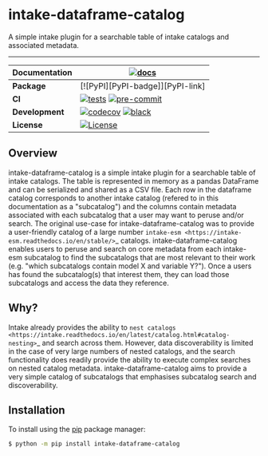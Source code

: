 # intake-dataframe-catalog

A simple intake plugin for a searchable table of intake catalogs and associated metadata.
__________

| Documentation | [![docs][docs-badge]][docs-link] |
| ---|  --- |
| **Package** | [![PyPI][PyPI-badge]][PyPI-link] |
| **CI** | [![tests][ci-tests-badge]][ci-tests-link] [![pre-commit][ci-precommit-badge]][ci-precommit-link] |
| **Development** | [![codecov][codecov-badge]][codecov-link] [![black][black-badge]][black-link] |
| **License** | [![License][license-badge]][license-link] |

Overview
--------

intake-dataframe-catalog is a simple intake plugin for a searchable table of intake catalogs.
The table is represented in memory as a pandas DataFrame and can be serialized and shared as
a CSV file. Each row in the dataframe catalog corresponds to another intake catalog (refered
to in this documentation as a "subcatalog") and the columns contain metadata associated with
each subcatalog that a user may want to peruse and/or search. The original use-case for
intake-dataframe-catalog was to provide a user-friendly catalog of a large number
`intake-esm <https://intake-esm.readthedocs.io/en/stable/>`_ catalogs. intake-dataframe-catalog
enables users to peruse and search on core metadata from each intake-esm subcatalog to find
the subcatalogs that are most relevant to their work (e.g. "which subcatalogs contain model
X and variable Y?"). Once a users has found the subcatalog(s) that interest them, they can
load those subcatalogs and access the data they reference.

Why?
----

Intake already provides the ability to
`nest catalogs <https://intake.readthedocs.io/en/latest/catalog.html#catalog-nesting>`_ and
search across them. However, data discoverability is limited in the case of very large numbers
of nested catalogs, and the search functionality does readily provide the ability to execute
complex searches on nested catalog metadata. intake-dataframe-catalog aims to provide a very
simple catalog of subcatalogs that emphasises subcatalog search and discoverability.

## Installation

To install using the [pip](https://pypi.org/project/pip/) package manager:

``` bash
$ python -m pip install intake-dataframe-catalog
```

[ci-tests-badge]: https://github.com/ACCESS-NRI/intake-dataframe-catalog/actions/workflows/tests.yml/badge.svg
[ci-tests-link]: https://github.com/ACCESS-NRI/intake-dataframe-catalog/actions/workflows/tests.yml
[ci-precommit-badge]: https://github.com/ACCESS-NRI/intake-dataframe-catalog/actions/workflows/pre-commit.yml/badge.svg
[ci-precommit-link]: https://github.com/ACCESS-NRI/intake-dataframe-catalog/actions/workflows/pre-commit.yml
[docs-badge]: https://readthedocs.org/projects/intake-dataframe-catalog/badge/?version=latest
[docs-link]: https://intake-dataframe-catalog.readthedocs.io/en/latest/?badge=latest
[codecov-badge]: https://codecov.io/gh/ACCESS-NRI/intake-dataframe-catalog/branch/main/graph/badge.svg?token=4EZNH1HYAN
[codecov-link]: https://codecov.io/gh/ACCESS-NRI/intake-dataframe-catalog
[black-badge]: https://img.shields.io/badge/code%20style-black-000000.svg
[black-link]: https://github.com/python/black
[license-badge]: https://img.shields.io/github/license/ACCESS-NRI/intake-dataframe-catalog
[license-link]: https://github.com/ACCESS-NRI/intake-dataframe-catalog/blob/main/LICENSE
